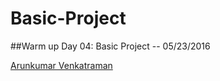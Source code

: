 # Basic-Project

##Warm up Day 04: Basic Project -- 05/23/2016

[Arunkumar Venkatraman](http://sqasolution.com)
